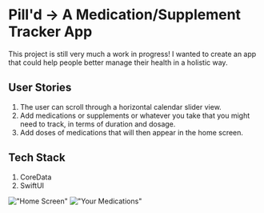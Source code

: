 # Pill'd -> A Medication/Supplement Tracker App

This project is still very much a work in progress! I wanted to create an app that could help people better manage their health in a holistic way. 

## User Stories
1. The user can scroll through a horizontal calendar slider view.
2. Add medications or supplements or whatever you take that you might need to track, in terms of duration and dosage.
3. Add doses of medications that will then appear in the home screen.

## Tech Stack
1. CoreData
2. SwiftUI

!["Home Screen"]([https://github.com/sencaichi/pill_d/blob/main/Home%20View.png](https://github.com/sencaichi/pill_d/blob/main/homeview.png) "Home Screen") !["Your Medications"]([https://github.com/sencaichi/pill_d/blob/main/Your%20Medications.png](https://github.com/sencaichi/pill_d/blob/main/yourmedications.png)https://github.com/sencaichi/pill_d/blob/main/yourmedications.png "Your Medications")
